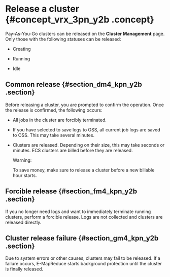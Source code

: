 # Release a cluster {#concept_vrx_3pn_y2b .concept}

Pay-As-You-Go clusters can be released on the **Cluster Management** page. Only those with the following statuses can be released:

-   Creating

-   Running

-   Idle


## Common release {#section_dm4_kpn_y2b .section}

Before releasing a cluster, you are prompted to confirm the operation. Once the release is confirmed, the following occurs:

-   All jobs in the cluster are forcibly terminated.
-   If you have selected to save logs to OSS, all current job logs are saved to OSS. This may take several minutes.
-   Clusters are released. Depending on their size, this may take seconds or minutes. ECS clusters are billed before they are released.

    Warning:

    To save money, make sure to release a cluster before a new billable hour starts.


## Forcible release {#section_fm4_kpn_y2b .section}

If you no longer need logs and want to immediately terminate running clusters, perform a forcible release. Logs are not collected and clusters are released directly.

## Cluster release failure {#section_gm4_kpn_y2b .section}

Due to system errors or other causes, clusters may fail to be released. If a failure occurs, E-MapReduce starts background protection until the cluster is finally released.

